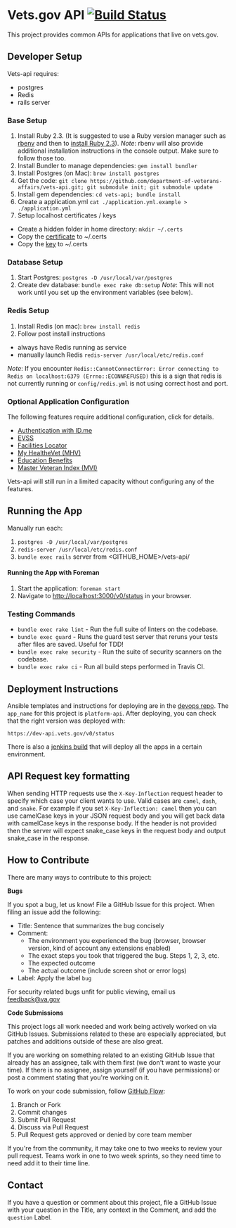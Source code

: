 # Vets.gov API [![Build Status](https://dev.vets.gov/jenkins/buildStatus/icon?job=department-of-veterans-affairs/vets-api/master&build=5)](http://jenkins.vetsgov-internal/job/department-of-veterans-affairs/job/vets-api/job/master/5/)

This project provides common APIs for applications that live on vets.gov.


## Developer Setup
Vets-api requires:
- postgres
- Redis
- rails server

### Base Setup

1. Install Ruby 2.3. (It is suggested to use a Ruby version manager such as [rbenv](https://github.com/rbenv/rbenv#installation) and then to [install Ruby 2.3](https://github.com/rbenv/rbenv#installing-ruby-versions)).
*Note*: rbenv will also provide additional installation instructions in the console output. Make sure to follow those too.
1. Install Bundler to manage dependencies: `gem install bundler`
1. Install Postgres (on Mac): `brew install postgres`
1. Get the code: `git clone https://github.com/department-of-veterans-affairs/vets-api.git; git submodule init; git submodule update`
1. Install gem dependencies: `cd vets-api; bundle install`
1. Create a application.yml `cat ./application.yml.example > ./application.yml`
1. Setup localhost certificates / keys
  - Create a hidden folder in home directory:  `mkdir ~/.certs`
  - Copy the [certificate](https://github.com/department-of-veterans-affairs/vets.gov-team/blob/master/Products/Identity/Identity%20Discovery%202016/certificates/vetsgov-localhost.crt) to ~/.certs
  - Copy the [key](https://github.com/department-of-veterans-affairs/vets.gov-team/blob/master/Products/Identity/Identity%20Discovery%202016/certificates/vetsgov-localhost.key) to ~/.certs

### Database Setup
1. Start Postgres: `postgres -D /usr/local/var/postgres`
1. Create dev database: `bundle exec rake db:setup`
*Note*: This will not work until you set up the environment variables (see below).

### Redis Setup

1. Install Redis (on mac): `brew install redis`
1. Follow post install instructions
  - always have Redis running as service
  - manually launch Redis `redis-server /usr/local/etc/redis.conf`

*Note*: If you encounter `Redis::CannotConnectError: Error connecting to Redis on localhost:6379 (Errno::ECONNREFUSED)`
this is a sign that redis is not currently running or `config/redis.yml` is not using correct host and port.

### Optional Application Configuration
The following features require additional configuration, click for details.
- [Authentication with ID.me](/docs/setup/authentication_with_idme.md)
- [EVSS](/docs/setup/evss.md)
- [Facilities Locator](/docs/setup/facilities_locator.md)
- [My HealtheVet (MHV)](/docs/setup/mhv.md)
- [Education Benefits](/docs/setup/edu_benefits.md)
- [Master Veteran Index (MVI)](/docs/setup/mvi.md)

Vets-api will still run in a limited capacity without configuring any of the features.

## Running the App
Manually run each:

1. `postgres -D /usr/local/var/postgres`
1. `redis-server /usr/local/etc/redis.conf`
1. `bundle exec rails` server from <GITHUB_HOME>/vets-api/

#### Running the App with Foreman
1. Start the application: `foreman start`
1. Navigate to <http://localhost:3000/v0/status> in your browser.

### Testing Commands
- `bundle exec rake lint` - Run the full suite of linters on the codebase.
- `bundle exec guard` - Runs the guard test server that reruns your tests after files are saved. Useful for TDD!
- `bundle exec rake security` - Run the suite of security scanners on the codebase.
- `bundle exec rake ci` - Run all build steps performed in Travis CI.

## Deployment Instructions

Ansible templates and instructions for deploying are in the [devops repo](https://github.com/department-of-veterans-affairs/devops/tree/master/ansible). The `app_name` for this project is `platform-api`. After deploying, you can check that the right version was deployed with:
```
https://dev-api.vets.gov/v0/status
```

There is also a [jenkins build](https://dev.vets.gov/jenkins/job/vets_gov_deploy_all/) that will deploy all the apps in a certain environment.

## API Request key formatting

When sending HTTP requests use the `X-Key-Inflection` request header to specify which case your client wants to use. Valid cases are `camel`, `dash`, and `snake`. For example if you set `X-Key-Inflection: camel` then you can use camelCase keys in your JSON request body and you will get back data with camelCase keys in the response body. If the header is not provided then the server will expect snake_case keys in the request body and output snake_case in the response.

## How to Contribute

There are many ways to contribute to this project:

**Bugs**

If you spot a bug, let us know! File a GitHub Issue for this project. When filing an issue add the following:

- Title: Sentence that summarizes the bug concisely
- Comment:
    - The environment you experienced the bug (browser, browser version, kind of account any extensions enabled)
    - The exact steps you took that triggered the bug. Steps 1, 2, 3, etc.
    - The expected outcome
    - The actual outcome (include screen shot or error logs)
- Label: Apply the label `bug`

For security related bugs unfit for public viewing, email us feedback@va.gov

**Code Submissions**

This project logs all work needed and work being actively worked on via GitHub Issues. Submissions related to these are especially appreciated, but patches and additions outside of these are also great.

If you are working on something related to an existing GitHub Issue that already has an assignee, talk with them first (we don't want to waste your time). If there is no assignee, assign yourself (if you have permissions) or post a comment stating that you're working on it.

To work on your code submission, follow [GitHub Flow](https://guides.github.com/introduction/flow/):

1. Branch or Fork
1. Commit changes
1. Submit Pull Request
1. Discuss via Pull Request
1. Pull Request gets approved or denied by core team member

If you're from the community, it may take one to two weeks to review your pull request. Teams work in one to two week sprints, so they need time to need add it to their time line.

## Contact

If you have a question or comment about this project, file a GitHub Issue with your question in the Title, any context in the Comment, and add the `question` Label.
